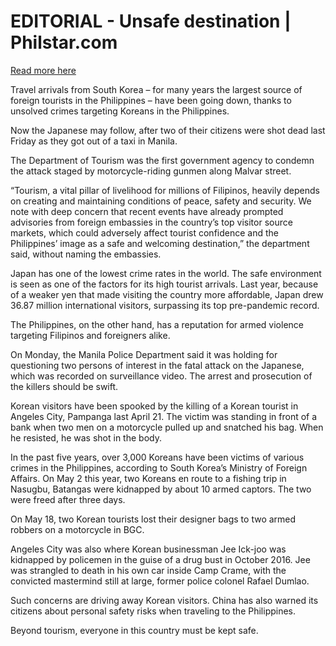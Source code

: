 # EDITORIAL - Unsafe destination | Philstar.com

[Read more here](https://www.philstar.com/opinion/2025/08/20/2466701/editorial-unsafe-destination)

Travel arrivals from South Korea – for many years the largest source of foreign tourists in the Philippines – have been going down, thanks to unsolved crimes targeting Koreans in the Philippines.

Now the Japanese may follow, after two of their citizens were shot dead last Friday as they got out of a taxi in Manila.

The Department of Tourism was the first government agency to condemn the attack staged by motorcycle-riding gunmen along Malvar street.

“Tourism, a vital pillar of livelihood for millions of Filipinos, heavily depends on creating and maintaining conditions of peace, safety and security. We note with deep concern that recent events have already prompted advisories from foreign embassies in the country’s top visitor source markets, which could adversely affect tourist confidence and the Philippines’ image as a safe and welcoming destination,” the department said, without naming the embassies.

Japan has one of the lowest crime rates in the world. The safe environment is seen as one of the factors for its high tourist arrivals. Last year, because of a weaker yen that made visiting the country more affordable, Japan drew 36.87 million international visitors, surpassing its top pre-pandemic record.

The Philippines, on the other hand, has a reputation for armed violence targeting Filipinos and foreigners alike.

On Monday, the Manila Police Department said it was holding for questioning two persons of interest in the fatal attack on the Japanese, which was recorded on surveillance video. The arrest and prosecution of the killers should be swift.

Korean visitors have been spooked by the killing of a Korean tourist in Angeles City, Pampanga last April 21. The victim was standing in front of a bank when two men on a motorcycle pulled up and snatched his bag. When he resisted, he was shot in the body.

In the past five years, over 3,000 Koreans have been victims of various crimes in the Philippines, according to South Korea’s Ministry of Foreign Affairs. On May 2 this year, two Koreans en route to a fishing trip in Nasugbu, Batangas were kidnapped by about 10 armed captors. The two were freed after three days.

On May 18, two Korean tourists lost their designer bags to two armed robbers on a motorcycle in BGC.

Angeles City was also where Korean businessman Jee Ick-joo was kidnapped by policemen in the guise of a drug bust in October 2016. Jee was strangled to death in his own car inside Camp Crame, with the convicted mastermind still at large, former police colonel Rafael Dumlao.

Such concerns are driving away Korean visitors. China has also warned its citizens about personal safety risks when traveling to the Philippines.

Beyond tourism, everyone in this country must be kept safe.